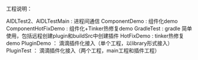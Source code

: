 工程说明：

AIDLTest2、AIDLTestMain : 进程间通信
ComponentDemo : 组件化demo
ComponentHotFixDemo : 组件化+Tinker热修复demo
GradleTest : gradle 简单使用，包括远程创建plugin和buildSrc中创建插件
HotFixDemo : tinker热修复demo
PluginDemo ： 滴滴插件化接入（单个工程，以library形式接入）
PluginTest ： 滴滴插件化接入（两个工程，main工程和插件工程）

